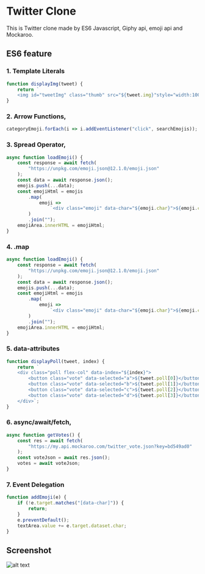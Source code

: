 # Twitter Clone

This is Twitter clone made by ES6 Javascript, Giphy api, emoji api and Mockaroo.

## ES6 feature

### 1. Template Literals

```js
function displayImg(tweet) {
	return `
	<img id="tweetImg" class="thumb" src="${tweet.img}"style="width:100%"/>`;
}
```

### 2. Arrow Functions,

```js
categoryEmoji.forEach(i => i.addEventListener("click", searchEmojis));
```

### 3. Spread Operator,

```js
async function loadEmoji() {
	const response = await fetch(
		"https://unpkg.com/emoji.json@12.1.0/emoji.json"
	);
	const data = await response.json();
	emojis.push(...data);
	const emojiHtml = emojis
		.map(
			emoji =>
				`<div class="emoji" data-char="${emoji.char}">${emoji.char}</div>`
		)
		.join("");
	emojiArea.innerHTML = emojiHtml;
}
```

### 4. .map

```js
async function loadEmoji() {
	const response = await fetch(
		"https://unpkg.com/emoji.json@12.1.0/emoji.json"
	);
	const data = await response.json();
	emojis.push(...data);
	const emojiHtml = emojis
		.map(
			emoji =>
				`<div class="emoji" data-char="${emoji.char}">${emoji.char}</div>`
		)
		.join("");
	emojiArea.innerHTML = emojiHtml;
}
```

### 5. data-attributes

```js
function displayPoll(tweet, index) {
	return `
	<div class="poll flex-col" data-index="${index}">
		<button class="vote" data-selected="a">${tweet.poll[0]}</button>
		<button class="vote" data-selected="b">${tweet.poll[1]}</button>
		<button class="vote" data-selected="c">${tweet.poll[2]}</button>
		<button class="vote" data-selected="d">${tweet.poll[3]}</button>
	</div>`;
}
```

### 6. async/await/fetch,

```js
async function getVotes() {
	const res = await fetch(
		"https://my.api.mockaroo.com/twitter_vote.json?key=bd549ad0"
	);
	const voteJson = await res.json();
	votes = await voteJson;
}
```

### 7. Event Delegation

```js
function addEmoji(e) {
	if (!e.target.matches("[data-char]")) {
		return;
	}
	e.preventDefault();
	textArea.value += e.target.dataset.char;
}
```
## Screenshot

![alt text](https://github.com/yhl234/19F-Adv-Client-Side-JavaScript/blob/master/screenshot.png "Demo screenshot")

